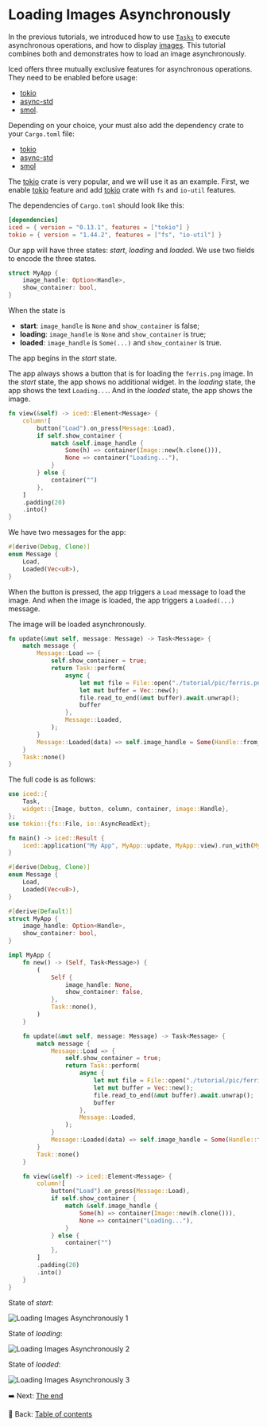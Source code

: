 # Loading Images Asynchronously

In the previous tutorials, we introduced how to use [`Tasks`](./tasks.md) to execute asynchronous operations, and how to display [images](./images.md).
This tutorial combines both and demonstrates how to load an image asynchronously.

Iced offers three mutually exclusive features for asynchronous operations. They need to be enabled before usage:
- [tokio](https://docs.rs/crate/iced/0.13.1/features#tokio)
- [async-std](https://docs.rs/crate/iced/0.13.1/features#async-std)
- [smol](https://docs.rs/crate/iced/0.13.1/features#smol).

Depending on your choice, your must also add the dependency crate to your `Cargo.toml` file:
- [tokio](https://crates.io/crates/tokio)
- [async-std](https://crates.io/crates/async-std)
- [smol](https://crates.io/crates/smol)

The [tokio](https://crates.io/crates/tokio) crate is very popular, and we will use it as an example.
First, we enable [tokio](https://docs.rs/crate/iced/0.13.1/features#tokio) feature and add [tokio](https://crates.io/crates/tokio) crate with `fs` and `io-util` features.

The dependencies of `Cargo.toml` should look like this:

```toml
[dependencies]
iced = { version = "0.13.1", features = ["tokio"] }
tokio = { version = "1.44.2", features = ["fs", "io-util"] }
```

Our app will have three states: *start*, *loading* and *loaded*.
We use two fields to encode the three states.

```rust
struct MyApp {
    image_handle: Option<Handle>,
    show_container: bool,
}
```

When the state is

* **start**: `image_handle` is `None` and `show_container` is false;
* **loading**: `image_handle` is `None` and `show_container` is true;
* **loaded**: `image_handle` is `Some(...)` and `show_container` is true.

The app begins in the *start* state.

The app always shows a button that is for loading the `ferris.png` image.
In the *start* state, the app shows no additional widget.
In the *loading* state, the app shows the text `Loading...`.
And in the *loaded* state, the app shows the image.

```rust
fn view(&self) -> iced::Element<Message> {
    column![
        button("Load").on_press(Message::Load),
        if self.show_container {
            match &self.image_handle {
                Some(h) => container(Image::new(h.clone())),
                None => container("Loading..."),
            }
        } else {
            container("")
        },
    ]
    .padding(20)
    .into()
}
```

We have two messages for the app:

```rust
#[derive(Debug, Clone)]
enum Message {
    Load,
    Loaded(Vec<u8>),
}
```

When the button is pressed, the app triggers a `Load` message to load the image.
And when the image is loaded, the app triggers a `Loaded(...)` message.

The image will be loaded asynchronously.

```rust
fn update(&mut self, message: Message) -> Task<Message> {
    match message {
        Message::Load => {
            self.show_container = true;
            return Task::perform(
                async {
                    let mut file = File::open("./tutorial/pic/ferris.png").await.unwrap();
                    let mut buffer = Vec::new();
                    file.read_to_end(&mut buffer).await.unwrap();
                    buffer
                },
                Message::Loaded,
            );
        }
        Message::Loaded(data) => self.image_handle = Some(Handle::from_bytes(data)),
    }
    Task::none()
}
```

The full code is as follows:

```rust
use iced::{
    Task,
    widget::{Image, button, column, container, image::Handle},
};
use tokio::{fs::File, io::AsyncReadExt};

fn main() -> iced::Result {
    iced::application("My App", MyApp::update, MyApp::view).run_with(MyApp::new)
}

#[derive(Debug, Clone)]
enum Message {
    Load,
    Loaded(Vec<u8>),
}

#[derive(Default)]
struct MyApp {
    image_handle: Option<Handle>,
    show_container: bool,
}

impl MyApp {
    fn new() -> (Self, Task<Message>) {
        (
            Self {
                image_handle: None,
                show_container: false,
            },
            Task::none(),
        )
    }

    fn update(&mut self, message: Message) -> Task<Message> {
        match message {
            Message::Load => {
                self.show_container = true;
                return Task::perform(
                    async {
                        let mut file = File::open("./tutorial/pic/ferris.png").await.unwrap();
                        let mut buffer = Vec::new();
                        file.read_to_end(&mut buffer).await.unwrap();
                        buffer
                    },
                    Message::Loaded,
                );
            }
            Message::Loaded(data) => self.image_handle = Some(Handle::from_bytes(data)),
        }
        Task::none()
    }

    fn view(&self) -> iced::Element<Message> {
        column![
            button("Load").on_press(Message::Load),
            if self.show_container {
                match &self.image_handle {
                    Some(h) => container(Image::new(h.clone())),
                    None => container("Loading..."),
                }
            } else {
                container("")
            },
        ]
        .padding(20)
        .into()
    }
}
```

State of *start*:

![Loading Images Asynchronously 1](./pic/loading_images_asynchronously_1.png)

State of *loading*:

![Loading Images Asynchronously 2](./pic/loading_images_asynchronously_2.png)

State of *loaded*:

![Loading Images Asynchronously 3](./pic/loading_images_asynchronously_3.png)

:arrow_right:  Next: [The end](./the_end.md)

:blue_book: Back: [Table of contents](./../README.md)
